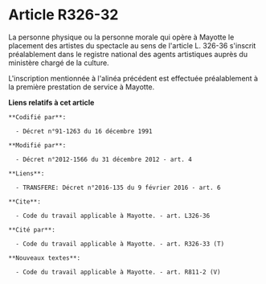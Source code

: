 # Article R326-32

La personne physique ou la personne morale qui opère à Mayotte le placement des artistes du spectacle au sens de l'article L.
326-36 s'inscrit préalablement dans le registre national des agents artistiques auprès du ministère chargé de la culture. 

L'inscription mentionnée à l'alinéa précédent est effectuée préalablement à la première prestation de service à Mayotte.

**Liens relatifs à cet article**

	**Codifié par**:

	  - Décret n°91-1263 du 16 décembre 1991

	**Modifié par**:

	  - Décret n°2012-1566 du 31 décembre 2012 - art. 4

	**Liens**:

	  - TRANSFERE: Décret n°2016-135 du 9 février 2016 - art. 6

	**Cite**:

	  - Code du travail applicable à Mayotte. - art. L326-36

	**Cité par**:

	  - Code du travail applicable à Mayotte. - art. R326-33 (T)

	**Nouveaux textes**:

	  - Code du travail applicable à Mayotte. - art. R811-2 (V)
